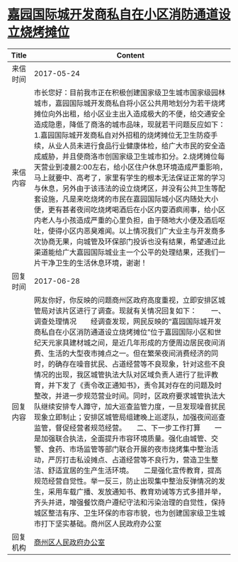 # <a href="http://www.shangluo.gov.cn/zmhd/ldxxxx.jsp?urltype=leadermail.LeaderMailContentUrl&wbtreeid=1112&leadermailid=4165">嘉园国际城开发商私自在小区消防通道设立烧烤摊位</a>
| Title |                                                                                                                                                                                                                                                                                               Content                                                                                                                                                                                                                                                                                                |
|:-----:|------------------------------------------------------------------------------------------------------------------------------------------------------------------------------------------------------------------------------------------------------------------------------------------------------------------------------------------------------------------------------------------------------------------------------------------------------------------------------------------------------------------------------------------------------------------------------------------------------|
| 来信时间  | 2017-05-24                                                                                                                                                                                                                                                                                                                                                                                                                                                                                                                                                                                           |
| 来信内容  | 市长您好：目前我市正在积极创建国家级卫生城市国家级园林城市，嘉园国际城开发商私自将小区公共用地划分为若干烧烤摊位向外出租，给小区业主出入造成极大的不便，给交通安全造成隐患，降低了商洛的城市品味，现就若干问题反应如下： 1.嘉园国际城开发商私自对外招租的烧烤摊位无卫生防疫手续，从业人员未进行食品行业健康体检，给广大市民的安全造成威胁，并且使商洛市创国家级卫生城市扣分。2.烧烤摊位每天营业到凌晨2:00左右，给小区住户休息环境造成严重影响，马上就要中、高考了，家里有学生的根本无法保证正常的学习与休息，另外由于该违法的设立烧烤区，并没有公共卫生等配套设施，凡是来吃烧烤的市民在嘉园国际城小区内随处大小便，更有甚者夜间吃烧烤喝酒后在小区内耍酒疯闹事，给小区内老人与小孩造成严重的心里负担，由于随地大小便及酒后呕吐，使得小区内恶臭难闻。以上情况我们广大业主与开发商多次协商无果，向城管及环保部门投诉也没有结果，希望通过此渠道能给广大嘉园国际城业主一个公平的处理结果，还我们一片干净卫生的生活休息环境，谢谢！                                                                                                                                  |
| 回复时间  | 2017-06-28                                                                                                                                                                                                                                                                                                                                                                                                                                                                                                                                                                                           |
| 回复内容  | 网友你好，你反映的问题商州区政府高度重视，立即安排区城管局对该片区进行了调查。现就有关情况回复如下：　　一、调查处理情况　　经调查发现，网民反映的“嘉园国际城开发商私自在小区消防通道设立烧烤摊位”位于嘉园国际小区和世纪天元家具建材城之间，是近几年形成的方便周边居民夜间消费、生活的大型夜市摊点之一。但在繁荣夜间消费经济的同时，的确存在噪音扰民、占道经营等不良现象，针对这些不良情况的出现，我区城管执法大队对区域负责人进行了批评教育，并下发了《责令改正通知书》，责令其对存在的问题及时整改，并进一步规范营业时间。同时，区政府要求城管执法大队继续安排专人蹲守，加大巡查监管力度，一旦发现噪音扰民现象立即制止；安排区城管局组建晚上巡逻队，加强夜间巡查监管，督促经营者规范经营。　　二、下一步工作打算　　一是加强联合执法，全面提升市容环境质量。强化由城管、交警、食药、市场监管等部门联合开展的夜市烧烤集中整治活动，严厉打击私设摊点、占道经营等不良行为，营造卫生整洁、舒适宜居的生产生活环境。　　二是强化宣传教育，提高规范经营自觉性。举一反三，防止出现集中整治反弹情况的发生，采用车载广播、发放通知书、教育劝诫等方式多措并举，齐头并进，增强餐饮商户遵纪守法和污染治理的自觉性，保持城区整洁有序、卫生环保的市容市貌，也为创建国家级卫生城市打下坚实基础。商州区人民政府办公室 |
| 回复机构  | <a href="../../categories/agencies/商州区人民政府办公室.md">商州区人民政府办公室</a>                                                                                                                                                                                                                                                                                                                                                                                                                                                                                                                                       |